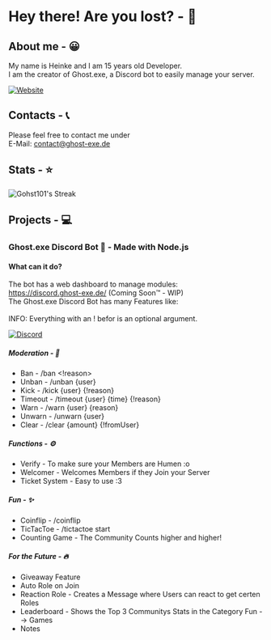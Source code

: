 # Hey there! Are you lost? - 👻

## About me - 😀
My name is Heinke and I am 15 years old Developer.\
I am the creator of Ghost.exe, a Discord bot to easily manage your server.

[![Website](https://img.shields.io/website?url=https%3A%2F%2Fghost-exe.de&up_message=Portfolio&up_color=red&style=for-the-badge&label=Visit%20my)](https://ghost-exe.de/portfolio)

## Contacts - 📞
Please feel free to contact me under\
E-Mail: contact@ghost-exe.de



## Stats - ⭐
![Gohst101's Streak](https://github-readme-streak-stats.herokuapp.com/?user=Gohst101&theme=vue-dark&hide_border=false)

## Projects - 💻
### Ghost.exe Discord Bot 🤖 - Made with Node.js

#### What can it do?
The bot has a web dashboard to manage modules:\
https://discord.ghost-exe.de/ (Coming Soon™ - WIP)\
The Ghost.exe Discord Bot has many Features like:\
\
INFO: Everything with an ! befor is an optional argument.


[![Discord](https://img.shields.io/discord/1310338591150444585?style=for-the-badge&logo=discord&logoColor=blue&label=Discord)](https://discord.gg/xAEqdQaErM)


##### Moderation - 🔨
- Ban - /ban <user> <!reason>
- Unban - /unban {user}
- Kick - /kick {user} {!reason}
- Timeout - /timeout {user} {time} {!reason}
- Warn - /warn {user} {reason}
- Unwarn - /unwarn {user}
- Clear - /clear {amount} {!fromUser}

##### Functions - ⚙
- Verify - To make sure your Members are Humen :o
- Welcomer - Welcomes Members if they Join your Server
- Ticket System - Easy to use :3

##### Fun - ✨
- Coinflip - /coinflip
- TicTacToe - /tictactoe start
- Counting Game - The Community Counts higher and higher!

##### For the Future - 🔥
- Giveaway Feature
- Auto Role on Join
- Reaction Role - Creates a Message where Users can react to get certen Roles
- Leaderboard - Shows the Top 3 Communitys Stats in the Category Fun --> Games
- Notes
